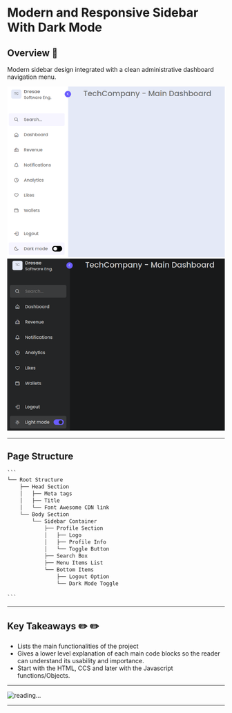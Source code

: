 #  Modern and Responsive Sidebar With Dark Mode

## Overview :scroll:
Modern sidebar design integrated with a clean administrative dashboard navigation menu.

![screenshot](pics/screenshot1.png)
![screenshot](pics/screenshot2.png)

***
## Page Structure
    
    ```
    └── Root Structure
        ├── Head Section
        │   ├── Meta tags
        │   ├── Title
        │   └── Font Awesome CDN link
        └── Body Section
            └── Sidebar Container
                ├── Profile Section
                │   ├── Logo
                │   ├── Profile Info
                │   └── Toggle Button
                ├── Search Box
                ├── Menu Items List
                └── Bottom Items
                    ├── Logout Option
                    └── Dark Mode Toggle

    ```

***

## Key Takeaways ✏️ :pencil2:

- Lists the main functionalities of the project
- Gives a lower level explanation of each main code blocks so the reader can understand its usability and importance.
- Start with the HTML, CCS and later with the Javascript functions/Objects.


***

![reading...](https://media.giphy.com/media/Tf3mp01bfrrUc/giphy.gif?cid=ecf05e47wajghtrc5targr7mju7coe0avdyurnehrr1krgdt&ep=v1_gifs_search&rid=giphy.gif&ct=g "...How could I ever do so unless someone guide me?")

***
